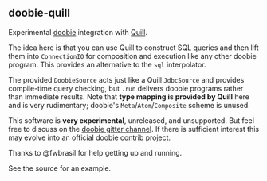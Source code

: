 ## doobie-quill

Experimental [doobie](https://github.com/tpolecat/doobie) integration with [Quill](http://getquill.io).

The idea here is that you can use Quill to construct SQL queries and then lift them into `ConnectionIO` for composition and execution like any other doobie program. This provides an alternative to the `sql` interpolator.

The provided `DoobieSource` acts just like a Quill `JdbcSource` and provides compile-time query checking, but `.run` delivers doobie programs rather than immediate results. Note that **type mapping is provided by Quill** here and is very rudimentary; doobie's `Meta`/`Atom`/`Composite` scheme is unused.

This software is **very experimental**, unreleased, and unsupported. But feel free to discuss on the [doobie gitter channel](https://gitter.im/tpolecat/doobie). If there is sufficient interest this may evolve into an official doobie contrib project.

Thanks to @fwbrasil for help getting up and running.

See the source for an example.

